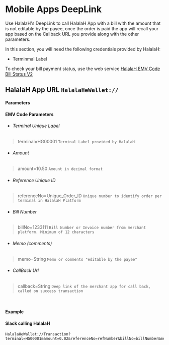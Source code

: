 # Mobile Apps DeepLink

Use HalalaH's DeepLink to call HalalaH App with a bill with the amount that is not editable by the payee, once the order is paid the app will recall your app  based on the Callback URL you provide along with the other parameters.

In this section, you will need the following credentials provided by HalalaH: 
- Terminmal Label 

To check your bill payment status, use the web service [HalalaH EMV Code Bill Status V2](HalalaH%20EMV%20Code%20Bill%20Status%20V2.md) 


## HalalaH App URL  `HalalaHeWallet://`

#### Parameters
#### EMV Code Parameters 
- ###### Terminal Unique Label
> terminal=HG00001 `Terminal Label provided by HalalaH`

- ###### Amount
> amount=10.50 `Amount in decimal format`

- ###### Reference Unique ID
> referenceNo=Unique_Order_ID `Unique number to identify order per terminal in HalalaH Platform`

- ###### Bill Number
> billNo=1233111 `Bill Number or Invoice number from merchant platform. Minimum of 12 characters`

- ###### Memo (comments)
> memo=String `Memo or comments "editable by the payee"`

- ###### CallBack Url
> callback=String `Deep link of the merchant app for call back, called on success transaction`

<br />

#### Example
#### Slack calling HalalaH
```
HalalaHeWallet://Transaction?terminal=HG00001&amount=0.02&referenceNo=refNumber&billNo=billNumber&memo=memo&callback=slack://open
```
